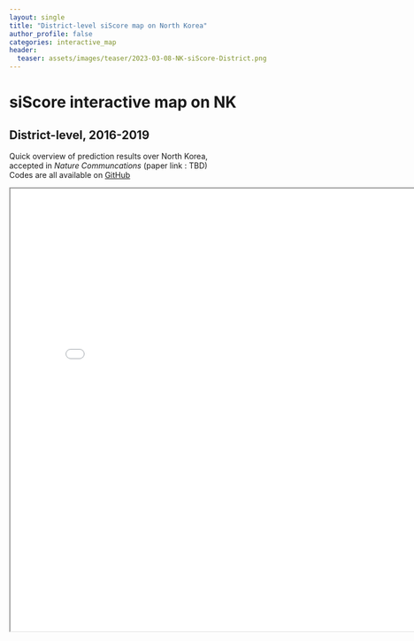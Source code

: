 ```yaml
---  
layout: single  
title: "District-level siScore map on North Korea"  
author_profile: false
categories: interactive_map
header:
  teaser: assets/images/teaser/2023-03-08-NK-siScore-District.png
---
```

# siScore interactive map on NK  
## District-level, 2016-2019  

Quick overview of prediction results over North Korea,  
accepted in _Nature Communcations_ (paper link : TBD)   
Codes are all available on [GitHub]("https://github.com/DonghyunAhn/development-measure")  

<div markdown="0">  
<iframe src="../../assets/htmls/Normalized_NK_siScore_district.html" height="800" width="800"></iframe>
